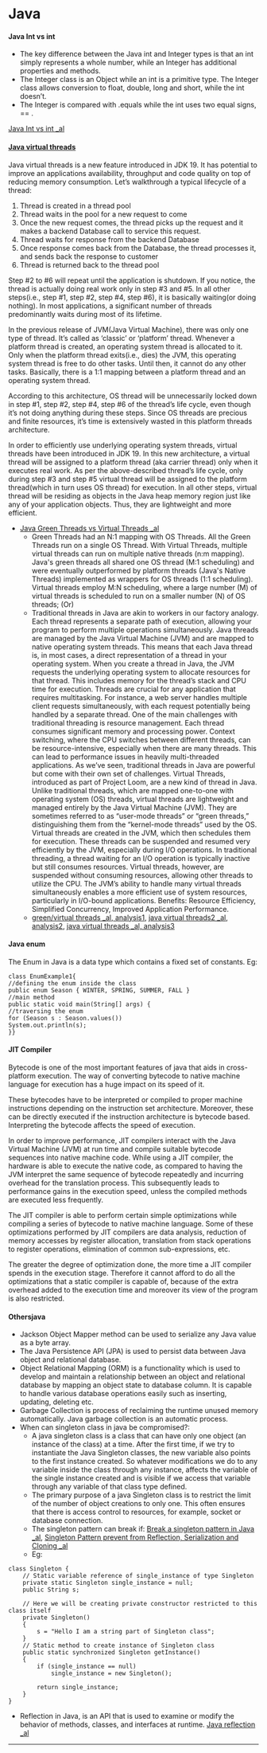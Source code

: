 
# Java

#### Java Int vs int 
- The key difference between the Java int and Integer types is that an int simply represents a whole number, while an Integer has additional properties and methods. 
- The Integer class is an Object while an int is a primitive type. The Integer class allows conversion to float, double, long and short, while the int doesn’t.
- The Integer is compared with .equals while the int uses two equal signs, == .

[Java Int vs int _al](https://www.theserverside.com/blog/Coffee-Talk-Java-News-Stories-and-Opinions/int-vs-Integer-java-difference-comparison-primitive-object-types)

#### [Java virtual threads](https://medium.com/@RamLakshmanan/java-virtual-threads-easy-introduction-44d96b8270f8)
Java virtual threads is a new feature introduced in JDK 19. It has potential to improve an applications availability, throughput and code quality on top of reducing memory consumption.
Let’s walkthrough a typical lifecycle of a thread:

1. Thread is created in a thread pool
2. Thread waits in the pool for a new request to come
3. Once the new request comes, the thread picks up the request and it makes a backend Database call to service this request.
4. Thread waits for response from the backend Database
5. Once response comes back from the Database, the thread processes it, and sends back the response to customer
6. Thread is returned back to the thread pool

Step #2 to #6 will repeat until the application is shutdown. If you notice, the thread is actually doing real work only in step #3 and #5. In all other steps(i.e., step #1, step #2, step #4, step #6), it is basically waiting(or doing nothing). In most applications, a significant number of threads predominantly waits during most of its lifetime.

In the previous release of JVM(Java Virtual Machine), there was only one type of thread. It’s called as ‘classic’ or ‘platform’ thread. Whenever a platform thread is created, an operating system thread is allocated to it. Only when the platform thread exits(i.e., dies) the JVM, this operating system thread is free to do other tasks. Until then, it cannot do any other tasks. Basically, there is a 1:1 mapping between a platform thread and an operating system thread.

According to this architecture, OS thread will be unnecessarily locked down in step #1, step #2, step #4, step #6 of the thread’s life cycle, even though it’s not doing anything during these steps. Since OS threads are precious and finite resources, it’s time is extensively wasted in this platform threads architecture.

In order to efficiently use underlying operating system threads, virtual threads have been introduced in JDK 19. In this new architecture, a virtual thread will be assigned to a platform thread (aka carrier thread) only when it executes real work. As per the above-described thread’s life cycle, only during step #3 and step #5 virtual thread will be assigned to the platform thread(which in turn uses OS thread) for execution. In all other steps, virtual thread will be residing as objects in the Java heap memory region just like any of your application objects. Thus, they are lightweight and more efficient.

- [Java Green Threads vs Virtual Threads _al](https://stackoverflow.com/questions/74639116/what-is-the-difference-between-green-threads-and-virtual-threads)
  - Green Threads had an N:1 mapping with OS Threads. All the Green Threads run on a single OS Thread. With Virtual Threads, multiple virtual threads can run on multiple native threads (n:m mapping). Java's green threads all shared one OS thread (M:1 scheduling) and were eventually outperformed by platform threads (Java's Native Threads) implemented as wrappers for OS threads (1:1 scheduling). Virtual threads employ M:N scheduling, where a large number (M) of virtual threads is scheduled to run on a smaller number (N) of OS threads; (Or)
  - Traditional threads in Java are akin to workers in our factory analogy. Each thread represents a separate path of execution, allowing your program to perform multiple operations simultaneously. Java threads are managed by the Java Virtual Machine (JVM) and are mapped to native operating system threads. This means that each Java thread is, in most cases, a direct representation of a thread in your operating system. When you create a thread in Java, the JVM requests the underlying operating system to allocate resources for that thread. This includes memory for the thread’s stack and CPU time for execution. Threads are crucial for any application that requires multitasking. For instance, a web server handles multiple client requests simultaneously, with each request potentially being handled by a separate thread. One of the main challenges with traditional threading is resource management. Each thread consumes significant memory and processing power. Context switching, where the CPU switches between different threads, can be resource-intensive, especially when there are many threads. This can lead to performance issues in heavily multi-threaded applications. As we’ve seen, traditional threads in Java are powerful but come with their own set of challenges. Virtual Threads, introduced as part of Project Loom, are a new kind of thread in Java. Unlike traditional threads, which are mapped one-to-one with operating system (OS) threads, virtual threads are lightweight and managed entirely by the Java Virtual Machine (JVM). They are sometimes referred to as “user-mode threads” or “green threads,” distinguishing them from the “kernel-mode threads” used by the OS. Virtual threads are created in the JVM, which then schedules them for execution. These threads can be suspended and resumed very efficiently by the JVM, especially during I/O operations. In traditional threading, a thread waiting for an I/O operation is typically inactive but still consumes resources. Virtual threads, however, are suspended without consuming resources, allowing other threads to utilize the CPU. The JVM’s ability to handle many virtual threads simultaneously enables a more efficient use of system resources, particularly in I/O-bound applications. Benefits: Resource Efficiency, Simplified Concurrency, Improved Application Performance.
  - [green/virtual threads _al, analysis1](https://sachinthah.medium.com/understanding-java-virtual-threads-a-beginners-guide-7ad4c14304e7), [java virtual threads2 _al, analysis2](https://medium.com/@RamLakshmanan/java-virtual-threads-easy-introduction-44d96b8270f8), [java virtual threads _al, analysis3](https://medium.com/@souravdas08/java-virtual-threads-3057911143cc)

#### Java enum

The Enum in Java is a data type which contains a fixed set of constants. Eg: 

```
class EnumExample1{  
//defining the enum inside the class  
public enum Season { WINTER, SPRING, SUMMER, FALL }  
//main method  
public static void main(String[] args) {  
//traversing the enum  
for (Season s : Season.values())  
System.out.println(s);  
}}  
```

#### JIT Compiler 
Bytecode is one of the most important features of java that aids in cross-platform execution. The way of converting bytecode to native machine language for execution has a huge impact on its speed of it. 

These bytecodes have to be interpreted or compiled to proper machine instructions depending on the instruction set architecture. Moreover, these can be directly executed if the instruction architecture is bytecode based. Interpreting the bytecode affects the speed of execution. 

In order to improve performance, JIT compilers interact with the Java Virtual Machine (JVM) at run time and compile suitable bytecode sequences into native machine code. While using a JIT compiler, the hardware is able to execute the native code, as compared to having the JVM interpret the same sequence of bytecode repeatedly and incurring overhead for the translation process. This subsequently leads to performance gains in the execution speed, unless the compiled methods are executed less frequently. 

The JIT compiler is able to perform certain simple optimizations while compiling a series of bytecode to native machine language. Some of these optimizations performed by JIT compilers are data analysis, reduction of memory accesses by register allocation, translation from stack operations to register operations, elimination of common sub-expressions, etc. 

The greater the degree of optimization done, the more time a JIT compiler spends in the execution stage. Therefore it cannot afford to do all the optimizations that a static compiler is capable of, because of the extra overhead added to the execution time and moreover its view of the program is also restricted.

#### Othersjava

- Jackson Object Mapper method can be used to serialize any Java value as a byte array.
- The Java Persistence API (JPA) is used to persist data between Java object and relational database. 
- Object Relational Mapping (ORM) is a functionality which is used to develop and maintain a relationship between an object and relational database by mapping an object state to database column. It is capable to handle various database operations easily such as inserting, updating, deleting etc.
- Garbage Collection is process of reclaiming the runtime unused memory automatically. Java garbage collection is an automatic process.
- When can singleton class in java be compromised?: 
  - A java singleton class is a class that can have only one object (an instance of the class) at a time. After the first time, if we try to instantiate the Java Singleton classes, the new variable also points to the first instance created. So whatever modifications we do to any variable inside the class through any instance, affects the variable of the single instance created and is visible if we access that variable through any variable of that class type defined.
  - The primary purpose of a java Singleton class is to restrict the limit of the number of object creations to only one. This often ensures that there is access control to resources, for example, socket or database connection.
  - The singleton pattern can break if: [Break a singleton pattern in Java _al](https://stackoverflow.com/questions/20421920/what-are-the-different-ways-we-can-break-a-singleton-pattern-in-java), [Singleton Pattern prevent from Reflection, Serialization and Cloning _al](https://www.geeksforgeeks.org/prevent-singleton-pattern-reflection-serialization-cloning/)
  - Eg: 

```
class Singleton {
    // Static variable reference of single_instance of type Singleton
    private static Singleton single_instance = null;
    public String s;
 
    // Here we will be creating private constructor restricted to this class itself
    private Singleton()
    {
        s = "Hello I am a string part of Singleton class";
    }
    // Static method to create instance of Singleton class
    public static synchronized Singleton getInstance()
    {
        if (single_instance == null)
            single_instance = new Singleton();
 
        return single_instance;
    }
}
```

- Reflection in Java, is an API that is used to examine or modify the behavior of methods, classes, and interfaces at runtime. [Java reflection _al](https://www.geeksforgeeks.org/reflection-in-java/)


----------------------------------------------------------------------





















